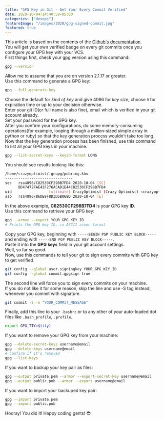 ```yaml
---
title: "GPG Key in Git - Get Your Every Commit Verified"
date: 2020-10-04T14:40:59-05:00
categories: ["devops"]
featureImage: "/images/2020/gpg-signed-commit.jpg"
featured: true
---
```


This article is based on the contents of the [Github's documentation](https://docs.github.com/en/free-pro-team@latest/github/authenticating-to-github/managing-commit-signature-verification).  
You will get your own verified badge on every git commits once you configure your GPG key with your VCS.  
First things first, check your gpg version using this command:  

```bash
gpg --version
```

Allow me to assume that you are on version 2.1.17 or greater.  
Use this command to generate a GPG key:  

```bash
gpg --full-generate-key
```

Choose the default for *kind of key* and give 4096 for *key size*, choose `0` for expiration time or up to your decision otherwise.  
Enter your git ID(or full name is also fine), email which is verified in your git account already.  
Set your password for the GPG key.  
After you confirm your configurations, do some memory-consuming operations(for example, looping through a million-sized simple array in python or ruby) so that the key generation process wouldn't take too long.  
Now that the key generation process has been finished, use this command to list all your GPG keys in your machine.  

```bash
gpg --list-secret-keys --keyid-format LONG
```

You should see results looking like this:  

```bash
/home/crazyoptimist/.gnupg/pubring.kbx
-------------------------------
sec   rsa4096/C82530CF298B7FD4 2020-10-04 [SC]
      BD47472FAE42F276ACAD1E44C82530CF298B7FD4
uid                 [ultimate] CrazyOptimist (Crazy Optimist) <crazyoptimist@mail.com>
ssb   rsa4096/86DE9F8D3D5B068D 2020-10-04 [E]
```

In the above example, **C82530CF298B7FD4** is your GPG key **ID**.  
Use this command to retrieve your GPG key:  

```bash
gpg --armor --export YOUR_GPG_KEY_ID
# Prints the GPG key ID, in ASCII armor format
```

Copy your GPG key, beginning with `-----BEGIN PGP PUBLIC KEY BLOCK-----` and ending with `-----END PGP PUBLIC KEY BLOCK-----`.  
Paste it into the **GPG keys** field in your git account settings.  
Well, so far so good.  
Now, use this commands to tell your git to sign every commits with GPG key to get verified.  

```bash
git config --global user.signingkey YOUR_GPG_KEY_ID
git config --global commit.gpgsign true
```

The second line will force you to sign every commits on your machine.  
If you do not like it for some reason, skip the line and use -S tag instead, whenever you commit with signature.  

```bash
git commit -S -m "YOUR_COMMIT_MESSAGE"
```

Finally, add this line to your `.bashrc` or to any other of your auto-loaded dot files like `.bash_profile`, `.profile`.  

```bash
export GPG_TTY=$(tty)
```

If you want to remove your GPG key from your machine:

```bash
gpg --delete-secret-keys username@email
gpg --delete-keys username@email
# confirm if it's removed
gpg --list-keys
```

If you want to backup your key pair as files:  

```bash
gpg --output private.pem --armor --export-secret-key username@email
gpg --output public.pub --armor --export username@email
```

If you want to import your backuped key pair:

```bash
gpg --import private.pem
gpg --import public.pub
```

Hooray! You did it!
Happy coding gents! 😎
